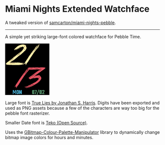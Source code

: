 # Miami Nights Extended Watchface

A tweaked version of [samcarton/miami-nights-pebble](https://github.com/samcarton/miami-nights-pebble).

---

A simple yet striking large-font colored watchface for Pebble Time.

![Miami Nights Extended](https://github.com/mikkabouzu/miami-nights-pebble/raw/master/screenshot.png)

Large font is [True Lies by Jonathan S. Harris](http://tattoowoo.com/index.php?main_page=product_info&cPath=72&products_id=1678). Digits have been exported and used as PNG assets because a few of the characters are way too big for the pebble font rasterizer.

Smaller Date font is [Teko (Open Source)](https://www.google.com/fonts/specimen/Teko).

Uses the [GBitmap-Colour-Palette-Manipulator](https://github.com/rebootsramblings/GBitmap-Colour-Palette-Manipulator) library to dynamically change bitmap image colors for hours and minutes.
